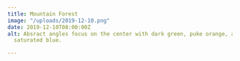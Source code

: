 ```yaml
---
title: Mountain Forest
image: "/uploads/2019-12-10.png"
date: 2019-12-10T08:00:00Z
alt: Absract angles focus on the center with dark green, puke orange, and strangely
  saturated blue.

---
```

